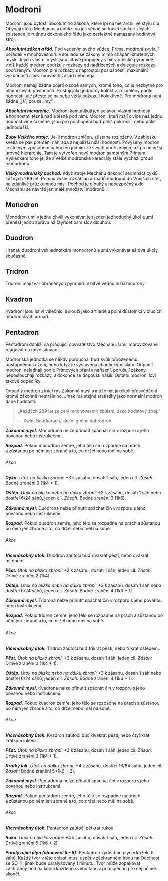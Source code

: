 # Modroni
  
Modroni jsou bytosti absolutního zákona, které lpí na hierarchii ve stylu úlu. Obývají sféru Mechanus a dohlíží na její věčně se točící soukolí. Jejich existence je rutinou dokonalého řádu jako perfektně namazaný hodinový stroj.
  
***Absolutní zákon a řád.*** Pod vedením svého vůdce, Prima, modroni zvyšují pořádek v mnohovesmíru v souladu se zákony mimo chápání smrtelných myslí. Jejich vlastní mysli jsou síťově propojeny v hierarchické pyramidě, v níž každý modron obdržuje rozkazy od nadřízených a deleguje rozkazy podřízeným. Modron plní rozkazy s naprostou poslušností, maximální výkonností a bez mravních zásad nebo ega.
  
Modroni nemají žádné pojetí o sobě samých, kromě toho, co je nezbytné pro plnění svých povinností. Existují jako jednotný kolektiv, rozdělený podle hodností, ale přesto se na sebe vždy odkazují kolektivně. Pro modrona není žádné „já“, pouze „my“.
  
***Absolutní hierarchie.*** Modroni komunikují jen se svou vlastní hodností a hodnostmi těsně nad a těsně pod nimi. Modroni, kteří mají o více než jednu hodnost více či méně, jsou pro pochopení buď příliš pokročilí, nebo příliš jednodušší.
  
***Zuby Velkého stroje.*** Je-li modron zničen, zůstane rozložený. V záblesku světla se pak přemění náhrada z nejbližší nižší hodnosti. Povýšený modron je stejným způsobem nahrazen jedním ze svých podřízených, až po nejnižší úrovně hierarchie. Tam je vytvořen nový modron samotným Primem. Výsledkem toho je, že z Velké modronské katedrály stále vychází proud monodronů.
  
***Velký modronský pochod.*** Když stroje Mechanu dokončí sedmnáct cyklů každých 289 let, Primus vyšle rozsáhlou armádů modronů do Vnějších sfér, na zdánlivě průzkumnou misi. Pochod je dlouhý a nebezpečný a do Mechanu se navrátí jen malé množství modronů.
  
## Monodron
  
Monodron umí v jednu chvíli vykonávat jen jeden jednoduchý úkol a umí přenést jednu zprávu až čtyřicet osm slov dlouhou.
  
## Duodron
  
Hranatí duodroni velí jednotkám monodronů a umí vykonávat až dva úkoly současně.
  
## Tridron
  
Tridroni mají tvar obrácených pyramid. V bitvě vedou nižší modrony.
  
## Kvadron
  
Kvadroni jsou lstiví válečníci a slouží jako artilerie a polní důstojníci v plucích modronských armád.
  
## Pentadron
  
Pentadroni dohlíží na pracující obyvatelstvo Mechanu. Umí improvizovaně reagovat na nové situace.
  
<Card header="Varianta: Odpadlí modroni">
  
Modronská jednotka se někdy porouchá, buď kvůli přirozenému postupnému kažení, nebo když je vystavena chaotickým silám. Odpadlí modroni nejednají podle Primových přání a nařízení, porušují zákony, neposlouchají rozkazy, a dokonce se dopouští násilí. Ostatní modroni loví takové odpadlíky.
  
Odpadlý modron ztrácí rys Zákonná mysl a může mít jakékoli přesvědčení kromě zákonně neutrálního. Jinak má stejné statistiky jako normální modron dané hodnosti.

</Card>    
  
> „Každých 289 let se celý mnohovesmír zblázní. Jako hodinový stroj.“
>   
> — Kwint Bouřkořach, skalní gnómí dobrodruh 

<Monster 
    title="Monodron"
    subtitle="Střední výtvor, zákonně neutrální"
    armor-class="15 (přirozená zbroj)"
    hit-points="5 (1k8 + 1)"
    speed="6 sáhů, létání 6 sáhů"
    str="10 (+0)"
    dex="13 (+1)"
    con="12 (+1)"
    int="4 (-3)"
    wis="10 (+0)"
    cha="5 (-3)"
    saving-throws=""
    skills=""
    damage-vulnerabilities=""
    damage-resistances=""
    damage-immunities=""
    condition-immunities=""
    senses="pravdivé vidění 24 sáhů, pasivní Vnímání 10"
    languages="modronština"
    challenge="1/8 (25 ZK)"
    >

***Zákonná mysl.*** Monodrona nelze přinutit spáchat čin v rozporu s jeho povahou nebo instrukcemi.
  
***Rozpad.*** Pokud monodron zemře, jeho tělo se rozpadne na prach a zůstanou po něm jen zbraně a to, co držel nebo měl na sobě.
  
###### Akce
  
***Dýka.*** *Útok na blízko zbraní:* +3 k zásahu, dosah 1 sáh, jeden cíl. *Zásah:* Bodné zranění 3 (1k4 + 1).
  
***Oštěp.*** *Útok na blízko nebo na dálku zbraní:* +2 k zásahu, dosah 1 sáh nebo dostřel 6/24 sáhů, jeden cíl. *Zásah:* Bodné zranění 3 (1k6).

</Monster>

<Monster 
    title="Duodron"
    subtitle="Střední výtvor, zákonně neutrální"
    armor-class="15 (přirozená zbroj)"
    hit-points="11 (2k8 + 2)"
    speed="6 sáhů"
    str="11 (+0)"
    dex="13 (+1)"
    con="12 (+1)"
    int="6 (-2)"
    wis="10 (+0)"
    cha="7 (-2)"
    saving-throws=""
    skills=""
    damage-vulnerabilities=""
    damage-resistances=""
    damage-immunities=""
    condition-immunities=""
    senses="pravdivé vidění 24 sáhů, pasivní Vnímání 10"
    languages="modronština"
    challenge="1/4 (50 ZK)"
    >  
  
***Zákonná mysl.*** Duodrona nelze přinutit spáchat čin v rozporu s jeho povahou nebo instrukcemi.
  
***Rozpad.*** Pokud duodron zemře, jeho tělo se rozpadne na prach a zůstanou po něm jen zbraně a to, co držel nebo měl na sobě.
  
###### Akce
  
***Vícenásobný útok.*** Duodron zaútočí buď dvakrát pěstí, nebo dvakrát oštěpem.
  
***Pěst.*** *Útok na blízko zbraní:* +2 k zásahu, dosah 1 sáh, jeden cíl. *Zásah:* Drtivé zranění 2 (1k4).
  
***Oštěp.*** *Útok na blízko nebo na dálku zbraní:* +3 k zásahu, dosah 1 sáh nebo dostřel 6/24 sáhů, jeden cíl. *Zásah:* Bodné zranění 4 (1k6 + 1).

</Monster>

<Monster 
    title="Tridron"
    subtitle="Střední výtvor, zákonně neutrální"
    armor-class="15 (přirozená zbroj)"
    hit-points="16 (3k8 + 3)"
    speed="6 sáhů"
    str="12 (+1)"
    dex="13 (+1)"
    con="12 (+1)"
    int="9 (-1)"
    wis="10 (+0)"
    cha="9 (-1)"
    saving-throws=""
    skills=""
    damage-vulnerabilities=""
    damage-resistances=""
    damage-immunities=""
    condition-immunities=""
    senses="pravdivé vidění 24 sáhů, pasivní Vnímání 10"
    languages="modronština"
    challenge="1/2 (100 ZK)"
    >  

***Zákonná mysl.*** Tridrona nelze přinutit spáchat čin v rozporu s jeho povahou nebo instrukcemi.
  
***Rozpad.*** Pokud tridron zemře, jeho tělo se rozpadne na prach a zůstanou po něm jen zbraně a to, co držel nebo měl na sobě.
  
###### Akce
  
***Vícenásobný útok.*** Tridron zaútočí buď třikrát pěstí, nebo třikrát oštěpem..
  
***Pěst.*** *Útok na blízko zbraní:* +3 k zásahu, dosah 1 sáh, jeden cíl. *Zásah:* Drtivé zranění 3 (1k4 + 1).
  
***Oštěp.*** *Útok na blízko nebo na dálku zbraní:* +3 k zásahu, dosah 1 sáh nebo dostřel 6/24 sáhů, jeden cíl. *Zásah:* Bodné zranění 4 (1k6 + 1).

</Monster>  
  
<Monster 
    title="Kvadron"
    subtitle="Střední výtvor, zákonně neutrální"
    armor-class="16 (přirozená zbroj)"
    hit-points="22 (4k8 + 4)"
    speed="6 sáhů, létání 6 sáhů"
    str="12 (+1)"
    dex="14 (+2)"
    con="12 (+1)"
    int="10 (+0)"
    wis="10 (+0)"
    cha="11 (+0)"
    saving-throws=""
    skills="Vnímání +2"
    damage-vulnerabilities=""
    damage-resistances=""
    damage-immunities=""
    condition-immunities=""
    senses="pravdivé vidění 24 sáhů, pasivní Vnímání 12"
    languages="modronština"
    challenge="1 (200 ZK)"
    >   
 
***Zákonná mysl.*** Kvadrona nelze přinutit spáchat čin v rozporu s jeho povahou nebo instrukcemi.
  
***Rozpad.*** Pokud kvadron zemře, jeho tělo se rozpadne na prach a zůstanou po něm jen zbraně a to, co držel nebo měl na sobě.
  
###### Akce
  
***Vícenásobný útok.*** Kvadron zaútočí buď dvakrát pěstí, nebo čtyřikrát krátkým lukem.
  
***Pěst.*** *Útok na blízko zbraní:* +3 k zásahu, dosah 1 sáh, jeden cíl. *Zásah:* Drtivé zranění 3 (1k4 + 1).
  
***Krátký luk.*** *Útok na dálku zbraní:* +4 k zásahu, dostřel 16/64 sáhů, jeden cíl. *Zásah:* Bodné zranění 5 (1k6 + 2).

</Monster>  
    
<Monster 
    title="Pentadron"
    subtitle="Střední výtvor, zákonně neutrální"
    armor-class="16 (přirozená zbroj)"
    hit-points="32 (5k10 + 5)"
    speed="8 sáhů"
    str="15 (+2)"
    dex="14 (+2)"
    con="12 (+1)"
    int="10 (+0)"
    wis="10 (+0)"
    cha="13 (+1)"
    saving-throws=""
    skills="Vnímání +4"
    damage-vulnerabilities=""
    damage-resistances=""
    damage-immunities=""
    condition-immunities=""
    senses="pravdivé vidění 24 sáhů, pasivní Vnímání 14"
    languages="modronština"
    challenge="2 (450 ZK)"
    > 
 
***Zákonná mysl.*** Pentadrona nelze přinutit spáchat čin v rozporu s jeho povahou nebo instrukcemi.
  
***Rozpad.*** Pokud pentadron zemře, jeho tělo se rozpadne na prach a zůstanou po něm jen zbraně a to, co držel nebo měl na sobě.
  
###### Akce
  
***Vícenásobný útok.*** Pentadron zaútočí pětkrát rukou.
  
***Ruka.*** *Útok na blízko zbraní:* +4 k zásahu, dosah 1 sáh, jeden cíl. *Zásah:* Drtivé zranění 5 (1k6 + 2).
  
***Paralyzující plyn (obnovení 5 – 6).*** Pentadron vydechne plyn v kuželu 6 sáhů. Každý tvor v této oblasti musí uspět v záchranném hodu na Odolnost se SO 11, jinak bude paralyzovaný 1 minutu. Tvor může zopakovat záchranný hod na konci každého svého tahu a při úspěchu pro něj účinek skončí.

</Monster>  

